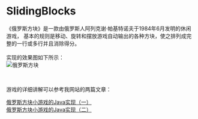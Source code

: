 # SlidingBlocks
《俄罗斯方块》是一款由俄罗斯人阿列克谢·帕基特诺夫于1984年6月发明的休闲游戏， 基本的规则是移动、旋转和摆放游戏自动输出的各种方块，使之排列成完整的一行或多行并且消除得分。
<br>
<br>
实现的效果图如下所示：
<br>
![俄罗斯方块](http://res.img.wolfbe.com/lst/1473405800449.png)

<br>

游戏的详细讲解可以参考我网站的两篇文章：

[俄罗斯方块小游戏的Java实现（一）](http://www.wolfbe.com/detail/201609/356.html)
<br>
[俄罗斯方块小游戏的Java实现（二）](http://www.wolfbe.com/detail/201609/357.html)
